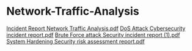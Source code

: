 # Network-Traffic-Analysis

[Incident Report Network Traffic Analysis.pdf](https://github.com/user-attachments/files/16874803/Incident.Report.Network.Traffic.Analysis.pdf)
[DoS Attack Cybersecurity incident report.pdf](https://github.com/user-attachments/files/16874807/DoS.Attack.Cybersecurity.incident.report.pdf)
[Brute Force attack Security incident report  (1).pdf](https://github.com/user-attachments/files/16874809/Brute.Force.attack.Security.incident.report.1.pdf)
[System Hardening Security risk assessment report.pdf](https://github.com/user-attachments/files/16874811/System.Hardening.Security.risk.assessment.report.pdf)
